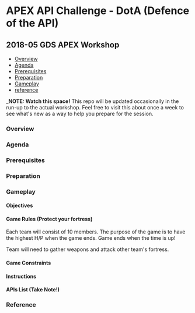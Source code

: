 # APEX API Challenge - DotA (Defence of the API)
## 2018-05 GDS APEX Workshop

 * [Overview](#overview)
 * [Agenda](#agenda)
 * [Prerequisites](#prerequisites)
 * [Preparation](#preparation)
 * [Gameplay](#gameplay)
 * [reference](#reference)

_**NOTE: Watch this space!** This repo will be updated occasionally in the run-up to the actual workshop. Feel free to visit this about once a week to see what's new as a way to help you prepare for the session.

### Overview

### Agenda

### Prerequisites

### Preparation

### Gameplay

#### Objectives

#### Game Rules (Protect your fortress)
Each team will consist of 10 members. The purpose of the game is to have the highest H/P when the game ends. Game ends when the time is up!

Team will need to gather weapons and attack other team's fortress.

#### Game Constraints

#### Instructions

#### APIs List (Take Note!)

### Reference